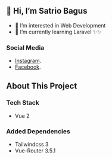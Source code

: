 ## 👋 Hi, I’m Satrio Bagus
- 👀 I’m interested in Web Development
- 🌱 I’m currently learning Laravel
✨✨

### Social Media
+ [Instagram](https://instagram.com/baguswptro).
+ [Facebook](https://facebook.com/bagoes.wibowoputro).

## About This Project

### Tech Stack
- Vue 2

### Added Dependencies
- Tailwindcss 3
- Vue-Router 3.5.1

<!-- # About This Repo

## Project setup
```
npm install
```

### Compiles and hot-reloads for development
```
npm run serve
```

### Compiles and minifies for production
```
npm run build
```

### Lints and fixes files
```
npm run lint
```

### Configuration
 -->